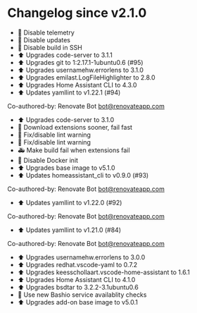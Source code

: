 # Changelog since v2.1.0
- :hammer: Disable telemetry 
- :hammer: Disable updates 
- :hammer: Disable build in SSH 
- :arrow_up: Upgrades code-server to 3.1.1 
- ⬆️ Upgrades git to 1:2.17.1-1ubuntu0.6 (#95) 
- :arrow_up: Upgrades usernamehw.errorlens to 3.1.0 
- :arrow_up: Upgrades emilast.LogFileHighlighter to 2.8.0 
- :arrow_up: Upgrades Home Assistant CLI to 4.3.0 
- :arrow_up: Updates yamllint to v1.22.1 (#94)

Co-authored-by: Renovate Bot <bot@renovateapp.com> 
- :arrow_up: Upgrades code-server to 3.1.0 
- :hammer: Download extensions sooner, fail fast 
- :shirt: Fix/disable lint warning 
- :shirt: Fix/disable lint warning 
- :ambulance: Make build fail when extensions fail 
- :hammer: Disable Docker init 
- :arrow_up: Upgrades base image to v5.1.0 
- :arrow_up: Updates homeassistant_cli to v0.9.0 (#93)

Co-authored-by: Renovate Bot <bot@renovateapp.com> 
- :arrow_up: Updates yamllint to v1.22.0 (#92)

Co-authored-by: Renovate Bot <bot@renovateapp.com> 
- :arrow_up: Updates yamllint to v1.21.0 (#84)

Co-authored-by: Renovate Bot <bot@renovateapp.com> 
- :arrow_up: Upgrades usernamehw.errorlens to 3.0.0 
- :arrow_up: Upgrades redhat.vscode-yaml to 0.7.2 
- :arrow_up: Upgrades keesschollaart.vscode-home-assistant to 1.6.1 
- :arrow_up: Upgrades Home Assistant CLI to 4.1.0 
- :arrow_up: Upgrades bsdtar to 3.2.2-3.1ubuntu0.6 
- :hammer: Use new Bashio service availablity checks 
- :arrow_up: Upgrades add-on base image to v5.0.1 

